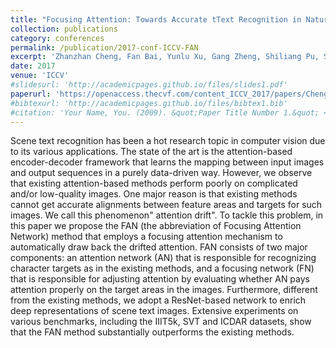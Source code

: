 ```yaml
---
title: "Focusing Attention: Towards Accurate tText Recognition in Natural Images"
collection: publications
category: conferences
permalink: /publication/2017-conf-ICCV-FAN
excerpt: 'Zhanzhan Cheng, Fan Bai, Yunlu Xu, Gang Zheng, Shiliang Pu, Shuigeng Zhou'
date: 2017
venue: 'ICCV'
#slidesurl: 'http://academicpages.github.io/files/slides1.pdf'
paperurl: 'https://openaccess.thecvf.com/content_ICCV_2017/papers/Cheng_Focusing_Attention_Towards_ICCV_2017_paper.pdf'
#bibtexurl: 'http://academicpages.github.io/files/bibtex1.bib'
#citation: 'Your Name, You. (2009). &quot;Paper Title Number 1.&quot; <i>Journal 1</i>. 1(1).'
---
```

Scene text recognition has been a hot research topic in computer vision due to its various applications. The state of the art is the attention-based encoder-decoder framework that learns the mapping between input images and output sequences in a purely data-driven way. However, we observe that existing attention-based methods perform poorly on complicated and/or low-quality images. One major reason is that existing methods cannot get accurate alignments between feature areas and targets for such images. We call this phenomenon" attention drift". To tackle this problem, in this paper we propose the FAN (the abbreviation of Focusing Attention Network) method that employs a focusing attention mechanism to automatically draw back the drifted attention. FAN consists of two major components: an attention network (AN) that is responsible for recognizing character targets as in the existing methods, and a focusing network (FN) that is responsible for adjusting attention by evaluating whether AN pays attention properly on the target areas in the images. Furthermore, different from the existing methods, we adopt a ResNet-based network to enrich deep representations of scene text images. Extensive experiments on various benchmarks, including the IIIT5k, SVT and ICDAR datasets, show that the FAN method substantially outperforms the existing methods.